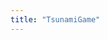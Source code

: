 ```yaml
---
title: "TsunamiGame"
---
```


<script src="https://cdn.jsdelivr.net/npm/p5@1.2.0/lib/p5.js"></script>
<script src="/Javascript/lib/p5.play.js"></script>



<!--lib bestanden-->
<script src="/Javascript/lib/GameCanvas.js"></script>
<script src="/Javascript/lib/Game.js"></script>
<script src="/Javascript/lib/GameObject.js"></script>

<!--classes-->
<script src="/Javascript/classes/wave.js"></script>
<script src="/Javascript/classes/Coin.js"></script>
<script src="/Javascript/classes/Finish.js"></script>
<script src="/Javascript/classes/Tile.js"></script>
<script src="/Javascript/classes/TileFloor.js"></script>
<script src="/Javascript/classes/TileWall.js"></script>
<script src="/Javascript/classes/player.js"></script>


<script src="/Javascript/classes/tsunamiGame.js"></script>

<!--de sketch-->
<script src="/Javascript/sketch.js"></script>
